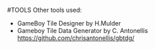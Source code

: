 #TOOLS
Other tools used:

* GameBoy Tile Designer by H.Mulder
* Gameboy Tile Data Generator by C. Antonellis https://github.com/chrisantonellis/gbtdg/
